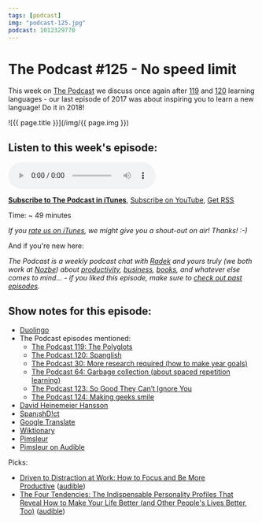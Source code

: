 ```yaml
---
tags: [podcast]
img: "podcast-125.jpg"
podcast: 1012329770
---
```


# The Podcast #125 - No speed limit

This week on [The Podcast][p] we discuss once again after [119](/podcast-119) and [120](/podcast-120) learning languages - our last episode of 2017 was about inspiring you to learn a new language! Do it in 2018!

<!--More-->

![{{ page.title }}](/img/{{ page.img }})

## Listen to this week's episode:

<audio controls>
<source src="https://files.nozbe.com/podcast/125.mp3" type="audio/mpeg">
</audio>

**[Subscribe to The Podcast in iTunes][i]**, [Subscribe on YouTube][y], [Get RSS][rss]

Time: ~ 49 minutes

*If you [rate us on iTunes][i], we might give you a shout-out on air! Thanks! :-)*

And if you're new here:

*The Podcast is a weekly podcast chat with [Radek][r] and yours truly (we both work at [Nozbe][n]) about [productivity](/productivity), [business](/business), [books](/books), and whatever else comes to mind… - if you liked this episode, make sure to [check out past episodes](/podcast).*

## Show notes for this episode:

  * [Duolingo](https://www.duolingo.com/)
  * The Podcast episodes mentioned:
    * [The Podcast 119: The Polyglots](/podcast-119)
    * [The Podcast 120: Spanglish](/podcast-120)
    * [The Podcast 30: More research required (how to make year goals)](/podcast-30)
    * [The Podcast 64: Garbage collection (about spaced repetition learning)](/podcast-64)
    * [The Podcast 123: So Good They Can’t Ignore You](/podcast-123)
    * [The Podcast 124: Making geeks smile](/podcast-124)
  * [David Heinemeier Hansson](https://twitter.com/dhh)
  * [Span¡shD!ct](http://www.spanishdict.com/)
  * [Google Translate](https://translate.google.com/)
  * [Wiktionary](https://en.wiktionary.org/wiki/Wiktionary:Main_Page)
  * [Pimsleur](http://www.pimsleur.com/)
  * [Pimsleur on Audible](https://www.audible.com/search/ref=a_hp_tseft?advsearchKeywords=Pimsleur&filterby=field-keywords)

Picks:
  * [Driven to Distraction at Work: How to Focus and Be More Productive](https://www.amazon.com/Driven-Distraction-Work-Focus-Productive-ebook/dp/B00O92Q6E4/tag=nozbe0e-20) ([audible](https://www.audible.com/pd/Business/Driven-to-Distraction-at-Work-Audiobook/B017HIXTAA/))
  * [The Four Tendencies: The Indispensable Personality Profiles That Reveal How to Make Your Life Better (and Other People's Lives Better, Too)](https://www.amazon.com/Four-Tendencies-Indispensable-Personality-Profiles/dp/1524760919/tag=nozbe0e-20) ([audible](https://www.audible.com/pd/Business/The-Four-Tendencies-Audiobook/B071DXR4GJ/))

[y]: https://michael.gratis/thepodcastyt
[rss]: https://thepodcast.fm/episodes?format=RSS
[e]: /podcast-125

[p]: /podcast
[n]: https://michael.gratis/nozbe
[r]: https://michael.gratis/radex
[i]: https://michael.gratis/thepodcast
[o]: https://michael.gratis/ipadonly

